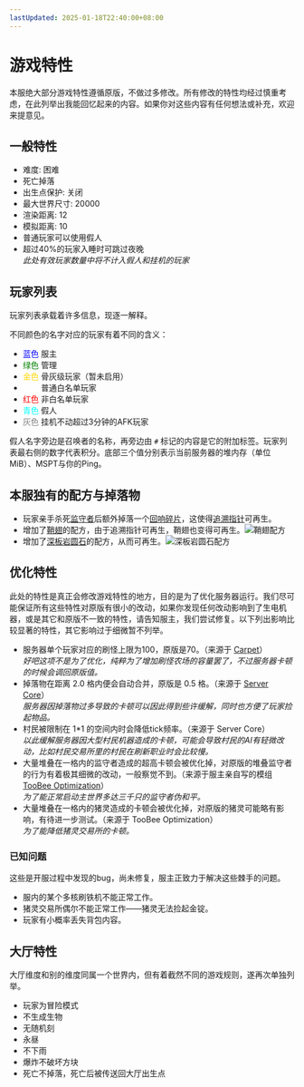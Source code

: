 ```yaml
---
lastUpdated: 2025-01-18T22:40:00+08:00
---
```


# 游戏特性

本服绝大部分游戏特性遵循原版，不做过多修改。所有修改的特性均经过慎重考虑，在此列举出我能回忆起来的内容。如果你对这些内容有任何想法或补充，欢迎来提意见。

## 一般特性

- 难度: 困难
- 死亡掉落
- 出生点保护: 关闭
- 最大世界尺寸: 20000
- 渲染距离: 12
- 模拟距离: 10
- 普通玩家可以使用假人
- 超过40%的玩家入睡时可跳过夜晚\
*此处有效玩家数量中将不计入假人和挂机的玩家*

## 玩家列表

玩家列表承载着许多信息，现逐一解释。

不同颜色的名字对应的玩家有着不同的含义：
- <font color=blue>蓝色</font> 服主
- <font color=green>绿色</font> 管理
- <font color=gold>金色</font> 骨灰级玩家（暂未启用）
- <font color=white>白色</font> 普通白名单玩家
- <font color=red>红色</font> 非白名单玩家
- <font color=cyan>青色</font> 假人
- <font color=gray>灰色</font> 挂机不动超过3分钟的AFK玩家

假人名字旁边是召唤者的名称，再旁边由 `#` 标记的内容是它的附加标签。玩家列表最右侧的数字代表积分。底部三个值分别表示当前服务器的堆内存（单位MiB）、MSPT与你的Ping。

## 本服独有的配方与掉落物

- 玩家亲手杀死[监守者](https://zh.minecraft.wiki/w/%E7%9B%91%E5%AE%88%E8%80%85)后额外掉落一个[回响碎片](https://zh.minecraft.wiki/w/%E5%9B%9E%E5%93%8D%E7%A2%8E%E7%89%87)，这使得[追溯指针](https://zh.minecraft.wiki/w/%E8%BF%BD%E6%BA%AF%E6%8C%87%E9%92%88)可再生。
- 增加了[鞘翅](https://zh.minecraft.wiki/w/%E9%9E%98%E7%BF%85)的配方，由于追溯指针可再生，鞘翅也变得可再生。![鞘翅配方](/elytra.png)
- 增加了[深板岩圆石](https://zh.minecraft.wiki/w/%E6%B7%B1%E6%9D%BF%E5%B2%A9%E5%9C%86%E7%9F%B3)的配方，从而可再生。![深板岩圆石配方](/cobbled_deepslate.png)

## 优化特性

此处的特性是真正会修改游戏特性的地方，目的是为了优化服务器运行。我们尽可能保证所有这些特性对原版有很小的改动，如果你发现任何改动影响到了生电机器，或是其它和原版不一致的特性，请告知服主，我们尝试修复。以下列出影响比较显著的特性，其它影响过于细微暂不列举。

- 服务器单个玩家对应的刷怪上限为100，原版是70。（来源于 [Carpet](https://github.com/gnembon/fabric-carpet)）\
*好吧这项不是为了优化，纯粹为了增加刷怪农场的容量罢了，不过服务器卡顿的时候会调回原版值。*
- 掉落物在距离 2.0 格内便会自动合并，原版是 0.5 格。（来源于 [Server Core](https://modrinth.com/mod/servercore)）\
*服务器因掉落物过多导致的卡顿可以因此得到些许缓解，同时也方便了玩家捡起物品。*
- 村民被限制在 1*1 的空间内时会降低tick频率。（来源于 Server Core）\
*以此缓解服务器因大型村民机器造成的卡顿，可能会导致村民的AI有轻微改动，比如村民交易所里的村民在刷新职业时会比较慢。*
- 大量堆叠在一格内的监守者造成的超高卡顿会被优化掉，对原版的堆叠监守者的行为有着极其细微的改动，一般察觉不到。（来源于服主亲自写的模组 [TooBee Optimization](https://github.com/Fungus-00/TooBee-Optimization)）\
*为了能正常启动主世界多达三千只的监守者伪和平。*
- 大量堆叠在一格内的猪灵造成的卡顿会被优化掉，对原版的猪灵可能略有影响，有待进一步测试。（来源于 TooBee Optimization）\
*为了能降低猪灵交易所的卡顿。*

### 已知问题

这些是开服过程中发现的bug，尚未修复，服主正致力于解决这些棘手的问题。
- 服内的某个多核刷铁机不能正常工作。
- 猪灵交易所偶尔不能正常工作——猪灵无法捡起金锭。
- 玩家有小概率丢失背包内容。

## 大厅特性
大厅维度和别的维度同属一个世界内，但有着截然不同的游戏规则，遂再次单独列举。

- 玩家为冒险模式
- 不生成生物
- 无随机刻
- 永昼
- 不下雨
- 爆炸不破坏方块
- 死亡不掉落，死亡后被传送回大厅出生点